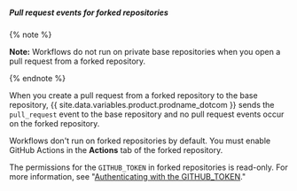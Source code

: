 ##### Pull request events for forked repositories

{% note %}

**Note:** Workflows do not run on private base repositories when you open a pull request from a forked repository.

{% endnote %}

When you create a pull request from a forked repository to the base repository, {{ site.data.variables.product.prodname_dotcom }} sends the `pull_request` event to the base repository and no pull request events occur on the forked repository.

Workflows don't run on forked repositories by default. You must enable GitHub Actions in the **Actions** tab of the forked repository.

The permissions for the `GITHUB_TOKEN` in forked repositories is read-only. For more information, see "[Authenticating with the GITHUB_TOKEN](/actions/configuring-and-managing-workflows/authenticating-with-the-github_token)."
